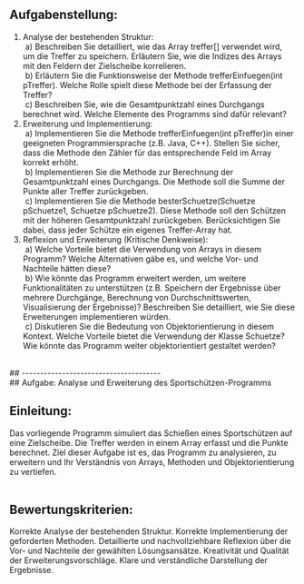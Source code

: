 ## Aufgabenstellung:
1. Analyse der bestehenden Struktur:<br> a) Beschreiben Sie detailliert, wie das Array treffer[] verwendet wird, um die Treffer zu speichern. Erläutern Sie, wie die Indizes des Arrays mit den Feldern der Zielscheibe korrelieren.<br> b) Erläutern Sie die Funktionsweise der Methode trefferEinfuegen(int pTreffer). Welche Rolle spielt diese Methode bei der Erfassung der Treffer?<br> c) Beschreiben Sie, wie die Gesamtpunktzahl eines Durchgangs berechnet wird. Welche Elemente des Programms sind dafür relevant?<br>
2. Erweiterung und Implementierung:<br> a) Implementieren Sie die Methode trefferEinfuegen(int pTreffer)in einer geeigneten Programmiersprache (z.B. Java, C++). Stellen Sie sicher, dass die Methode den Zähler für das entsprechende Feld im Array korrekt erhöht.<br> b) Implementieren Sie die Methode zur Berechnung der Gesamtpunktzahl eines Durchgangs. Die Methode soll die Summe der Punkte aller Treffer zurückgeben.<br> c) Implementieren Sie die Methode besterSchuetze(Schuetze pSchuetze1, Schuetze pSchuetze2). Diese Methode soll den Schützen mit der höheren Gesamtpunktzahl zurückgeben. Berücksichtigen Sie dabei, dass jeder Schütze ein eigenes Treffer-Array hat.<br>
3. Reflexion und Erweiterung (Kritische Denkweise):<br> a) Welche Vorteile bietet die Verwendung von Arrays in diesem Programm? Welche Alternativen gäbe es, und welche Vor- und Nachteile hätten diese?<br> b) Wie könnte das Programm erweitert werden, um weitere Funktionalitäten zu unterstützen (z.B. Speichern der Ergebnisse über mehrere Durchgänge, Berechnung von Durchschnittswerten, Visualisierung der Ergebnisse)? Beschreiben Sie detailliert, wie Sie diese Erweiterungen implementieren würden.<br> c) Diskutieren Sie die Bedeutung von Objektorientierung in diesem Kontext. Welche Vorteile bietet die Verwendung der Klasse Schuetze? Wie könnte das Programm weiter objektorientiert gestaltet werden?<br>
<br>
## --------------------------------------
<br>
## Aufgabe: Analyse und Erweiterung des Sportschützen-Programms

## Einleitung:

Das vorliegende Programm simuliert das Schießen eines Sportschützen auf eine Zielscheibe. Die Treffer werden in einem Array erfasst und die Punkte berechnet. Ziel dieser Aufgabe ist es, das Programm zu analysieren, zu erweitern und Ihr Verständnis von Arrays, Methoden und Objektorientierung zu vertiefen.<br>
<br>
## Bewertungskriterien:

Korrekte Analyse der bestehenden Struktur.
Korrekte Implementierung der geforderten Methoden.
Detaillierte und nachvollziehbare Reflexion über die Vor- und Nachteile der gewählten Lösungsansätze.
Kreativität und Qualität der Erweiterungsvorschläge.
Klare und verständliche Darstellung der Ergebnisse.